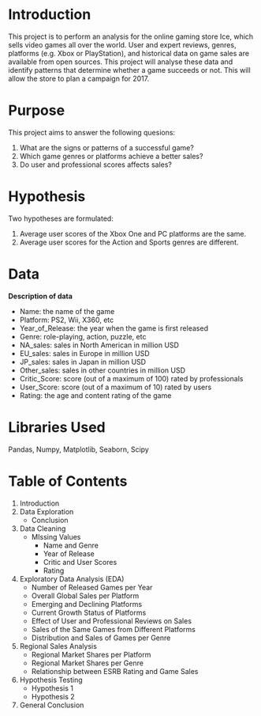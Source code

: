 # Introduction
This project is to perform an analysis for the online gaming store Ice, which sells video games all over the world. User and expert reviews, genres, platforms (e.g. Xbox or PlayStation), and historical data on game sales are available from open sources. This project will analyse these data and identify patterns that determine whether a game succeeds or not. This will allow the store to plan a campaign for 2017.

# Purpose
This project aims to answer the following quesions:
1. What are the signs or patterns of a successful game?
2. Which game genres or platforms achieve a better sales?
3. Do user and professional scores affects sales?

# Hypothesis
Two hypotheses are formulated:
1. Average user scores of the Xbox One and PC platforms are the same.
2. Average user scores for the Action and Sports genres are different.

# Data
**Description of data**
- Name: the name of the game
- Platform: PS2, Wii, X360, etc
- Year_of_Release: the year when the game is first released
- Genre: role-playing, action, puzzle, etc
- NA_sales: sales in North American in million USD
- EU_sales: sales in Europe in million USD
- JP_sales: sales in Japan in million USD
- Other_sales: sales in other countries in million USD
- Critic_Score: score (out of a maximum of 100) rated by professionals
- User_Score: score (out of a maximum of 10) rated by users
- Rating: the age and content rating of the game

# Libraries Used
Pandas, Numpy, Matplotlib, Seaborn, Scipy

# Table of Contents
1. Introduction
2. Data Exploration
   - Conclusion
3. Data Cleaning
   - MIssing Values
     - Name and Genre
     - Year of Release
     - Critic and User Scores
     - Rating
4. Exploratory Data Analysis (EDA)
   - Number of Released Games per Year
   - Overall Global Sales per Platform
   - Emerging and Declining Platforms
   - Current Growth Status of Platforms
   - Effect of User and Professional Reviews on Sales
   - Sales of the Same Games from Different Platforms
   - Distribution and Sales of Games per Genre
5. Regional Sales Analysis
   - Regional Market Shares per Platform
   - Regional Market Shares per Genre
   - Relationship between ESRB Rating and Game Sales
6. Hypothesis Testing
   - Hypothesis 1
   - Hypothesis 2
7. General Conclusion 
